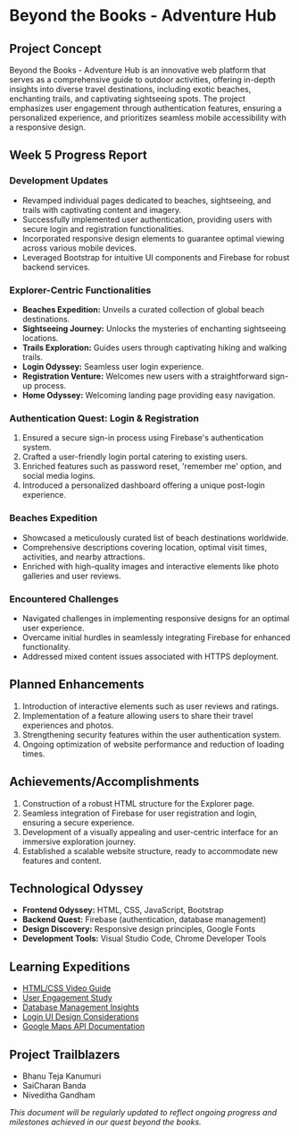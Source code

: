 # Beyond the Books - Adventure Hub

## Project Concept
Beyond the Books - Adventure Hub is an innovative web platform that serves as a comprehensive guide to outdoor activities, offering in-depth insights into diverse travel destinations, including exotic beaches, enchanting trails, and captivating sightseeing spots. The project emphasizes user engagement through authentication features, ensuring a personalized experience, and prioritizes seamless mobile accessibility with a responsive design.

## Week 5 Progress Report

### Development Updates
- Revamped individual pages dedicated to beaches, sightseeing, and trails with captivating content and imagery.
- Successfully implemented user authentication, providing users with secure login and registration functionalities.
- Incorporated responsive design elements to guarantee optimal viewing across various mobile devices.
- Leveraged Bootstrap for intuitive UI components and Firebase for robust backend services.

### Explorer-Centric Functionalities
- **Beaches Expedition:** Unveils a curated collection of global beach destinations.
- **Sightseeing Journey:** Unlocks the mysteries of enchanting sightseeing locations.
- **Trails Exploration:** Guides users through captivating hiking and walking trails.
- **Login Odyssey:** Seamless user login experience.
- **Registration Venture:** Welcomes new users with a straightforward sign-up process.
- **Home Odyssey:** Welcoming landing page providing easy navigation.

### Authentication Quest: Login & Registration
1. Ensured a secure sign-in process using Firebase's authentication system.
2. Crafted a user-friendly login portal catering to existing users.
3. Enriched features such as password reset, 'remember me' option, and social media logins.
4. Introduced a personalized dashboard offering a unique post-login experience.

### Beaches Expedition
- Showcased a meticulously curated list of beach destinations worldwide.
- Comprehensive descriptions covering location, optimal visit times, activities, and nearby attractions.
- Enriched with high-quality images and interactive elements like photo galleries and user reviews.

### Encountered Challenges
- Navigated challenges in implementing responsive designs for an optimal user experience.
- Overcame initial hurdles in seamlessly integrating Firebase for enhanced functionality.
- Addressed mixed content issues associated with HTTPS deployment.

## Planned Enhancements
1. Introduction of interactive elements such as user reviews and ratings.
2. Implementation of a feature allowing users to share their travel experiences and photos.
3. Strengthening security features within the user authentication system.
4. Ongoing optimization of website performance and reduction of loading times.

## Achievements/Accomplishments
1. Construction of a robust HTML structure for the Explorer page.
2. Seamless integration of Firebase for user registration and login, ensuring a secure experience.
3. Development of a visually appealing and user-centric interface for an immersive exploration journey.
4. Established a scalable website structure, ready to accommodate new features and content.

## Technological Odyssey
- **Frontend Odyssey:** HTML, CSS, JavaScript, Bootstrap
- **Backend Quest:** Firebase (authentication, database management)
- **Design Discovery:** Responsive design principles, Google Fonts
- **Development Tools:** Visual Studio Code, Chrome Developer Tools

## Learning Expeditions
- [HTML/CSS Video Guide](https://www.youtube.com/watch?v=9kRgVxULbag)
- [User Engagement Study](https://www.tandfonline.com/doi/abs/10.1080/19368623.2011.577706)
- [Database Management Insights](https://ieeexplore.ieee.org/document/6121641)
- [Login UI Design Considerations](https://designmodo.com/login-forms-websites-apps/)
- [Google Maps API Documentation](https://developers.google.com/custom-search/docs/ui)

## Project Trailblazers
- Bhanu Teja Kanumuri
- SaiCharan Banda
- Niveditha Gandham

*This document will be regularly updated to reflect ongoing progress and milestones achieved in our quest beyond the books.*